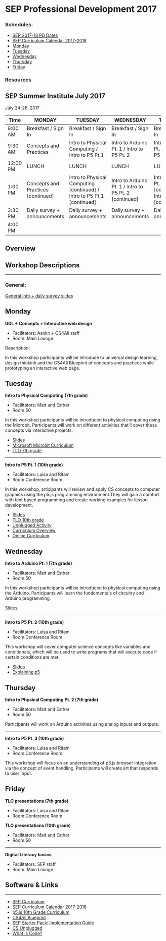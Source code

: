 # SEP Professional Development 2017

### Schedules:
* [SEP 2017-18 PD Dates](https://drive.google.com/open?id=0B3omYkYPfQ0ya2p6N2NpSndSb28)
* [SEP Curriculum Calendar 2017-2018](https://drive.google.com/open?id=1tnvlHdIT_-7ACauHstNih9gdVIMJRoN4MNj_qMnnzM4)
* [Monday](#monday)
* [Tuesday](#tuesday)
* [Wednesday](#wednesday)
* [Thursday](#thursday)
* [Friday](#friday)


### [Resources](#links)

## SEP Summer Institute July 2017
July 24-28, 2017

| Time | MONDAY | TUESDAY | WEDNESDAY | THURSDAY | FRIDAY
| -----|-------| ------- | --------| --------| --------|
| 9:00 AM |Breakfast / Sign In|Breakfast / Sign In|Breakfast / Sign In |Breakfast / Sign In|Breakfast / Sign In
9:30 AM |Concepts and Practices|Intro to Physical Computing / Intro to P5 Pt.1 |Intro to Arduino Pt. 1 / Intro to P5 Pt. 2 |Intro to Arduino Pt. 2 / Intro to P5 Pt. 3 | TLO teacher presentations 
12:00 PM |LUNCH|LUNCH|LUNCH|LUNCH|LUNCH 
1:00 PM |Concepts and Practices [continued]|Intro to Physical Computing [continued] / Intro to P5 Pt.1 [continued] |Intro to Arduino Pt. 1 / Intro to P5 Pt. 2 [continued] |Intro to Arduino Pt. 2 [continued] / Intro to P5 Pt. 3 [continued] |Digital Literacy basics
3:30 PM | Daily survey + announcements|Daily survey + announcements|Daily survey + announcements | Daily survey + announcements|Daily survey + announcements
4:00 PM | | | | |

## Overview

## Workshop Descriptions
***
###  General:
[General info + daily survey slides](https://drive.google.com/open?id=1qAiMzrbPAO9dIj1qQWpcPgvf82MCe4f3Jptq1A4-jyo)

## <a name="monday">Monday</a>

**UDL + Concepts + Interactive web design**
* Facilitators: Aankit + CS4All staff
* Room: Main Lounge

Description:

In this workshop participants will be introduce to universal design learning, design thinkinh and the CS4All Blueprint of concepts and practices while prototyping an interactive web page.

## <a name="tuesday">Tuesday</a>

**Intro to Physical Computing (7th grade)**
* Facilitators: Matt and Esther
* Room:50

In this workshop participants will be introduced to physical computing using the Microbit. Participants will work on different activities that’ll cover these concepts via interactive projects.

* [Slides](https://drive.google.com/open?id=1xgF3hQs5YckGzD6Z2LmBQGa5d4BlHgaN_jdLa-No0p8)
* [Microsoft Microbit Curriculum](https://drive.google.com/open?id=0B3omYkYPfQ0yWFE0S0FjTDl1dlU)
* [TLO 7th grade](https://drive.google.com/open?id=1umUKmvWbrtaBKHTFeKgwEXTH0seMUUfM1dmEMhLJ538)

---

**Intro to P5 Pt. 1 (10th grade)**
* Facilitators: Luisa and Ritam
* Room:Conference Room 

In this workshop, articipants will review and apply CS concepts to computer graphics using the p5.js programming environment.They will gain a comfort with text based programming and create working examples for lesson development.  

* [Slides](https://drive.google.com/open?id=1QyQTDQa7eeks2_37-exwqe4VjUespb13UqTwSQH-QE4)
* [TLO 10th grade](https://drive.google.com/open?id=139rKrUb5EWGJE20rs1LTc-QqBpKyppXYnFq7GtjWZwk)
* [Unplugged Activity](https://drive.google.com/open?id=0B3omYkYPfQ0yNjFnbUt6a3RrNlk)
* [Curriculum Overview](https://drive.google.com/open?id=0B3omYkYPfQ0yaUtrVE1fWUhJOGM)
* [Online Curriculum](https://nycdoe-cs4all.github.io/units/index.html)

## <a name="wednesday">Wednesday</a>

**Intro to Arduino Pt. 1 (7th grade)**
* Facilitators: Matt and Esther 
* Room:50

In this workshop participants will be introduced to physical computing using the Arduino. Participants will learn the fundementals of circuitry and Arduino programming.

[Slides](https://drive.google.com/open?id=1xB77DY0eeoDSwUi5DCwZhXBzeK4uZer_fr_ntznpQME)

---

**Intro to P5 Pt. 2 (10th grade)**
* Facilitators: Luisa and Ritam
* Room:Conference Room

This workshop will cover computer science concepts like variables and conditionals, which will be used to write programs that will execute code if certain conditions are met. 

* [Slides](https://drive.google.com/open?id=1182g5GbeGDHIWlBs-XJ8tQeLQzqb9YcLy2lfEmUJUD4)
* [Explaining p5](https://drive.google.com/open?id=1yfaflXcHzsm6kUm79iNC8zVrj06oOtJYS3B8EwnT_i8)

## <a name="thursday">Thursday</a>

**Intro to Physical Computing Pt. 2 (7th grade)**
* Facilitators: Matt and Esther
* Room:50

Participants will work on Arduino activities using analog inputs and outputs.

---

**Intro to P5 Pt. 3 (10th grade)**
* Facilitators: Luisa and Ritam 
* Room:Conference Room

This workshop will focus on an understanding of p5.js browser integration via the concept of event handling. Participants will create art that responds to user input. 

## <a name="friday">Friday</a>

**TLO presentations (7th grade)**
* Facilitators: Luisa and Ritam
* Room:Conference Room

**TLO presentations (10th grade)**
* Facilitators: Matt and Esther
* Room:50

---

**Digital Literacy basics**
* Facilitators: SEP staff
* Room: Main Lounge


## <a name="links">Software & Links</a>
***

*   [SEP Curriculum](https://drive.google.com/open?id=0B8D2ft9M8qQCamQwZGpJMEU2TEk)
*   [SEP Curriculum Calendar 2017-2018](https://drive.google.com/open?id=1tnvlHdIT_-7ACauHstNih9gdVIMJRoN4MNj_qMnnzM4)
* [p5.js 10th Grade Curriculum](https://nycdoe-cs4all.github.io/units/index.html)
*   [CS4All Blueprint](http://blueprint.cs4all.nyc/)
*   [SEP Starter Pack: Implementation Guide](https://drive.google.com/a/strongschools.nyc/file/d/0B1tN9SuyE6fxOHJOZkxsYURPRHc/view)
*   [CS Unplugged](http://csunplugged.org/)
*   [What is Code?](https://www.bloomberg.com/graphics/2015-paul-ford-what-is-code/)



